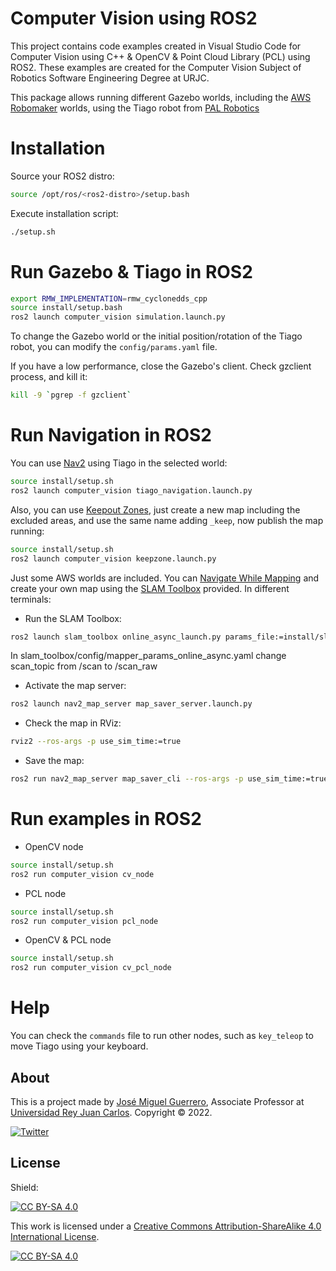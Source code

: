 # Computer Vision using ROS2

This project contains code examples created in Visual Studio Code for Computer Vision using C++ & OpenCV & Point Cloud Library (PCL) using ROS2. These examples are created for the Computer Vision Subject of Robotics Software Engineering Degree at URJC.

This package allows running different Gazebo worlds, including the [AWS Robomaker](https://github.com/aws-robotics) worlds, using the Tiago robot from [PAL Robotics](https://github.com/pal-robotics)


# Installation

Source your ROS2 distro:
```bash
source /opt/ros/<ros2-distro>/setup.bash
```

Execute installation script:
```bash
./setup.sh
``` 

# Run Gazebo & Tiago in ROS2

```bash
export RMW_IMPLEMENTATION=rmw_cyclonedds_cpp
source install/setup.bash
ros2 launch computer_vision simulation.launch.py
``` 

To change the Gazebo world or the initial position/rotation of the Tiago robot, you can modify the `config/params.yaml` file.

If you have a low performance, close the Gazebo's client. Check gzclient process, and kill it:
```bash
kill -9 `pgrep -f gzclient`
``` 

# Run Navigation in ROS2

You can use [Nav2] using Tiago in the selected world:

```bash
source install/setup.sh
ros2 launch computer_vision tiago_navigation.launch.py
``` 
Also, you can use [Keepout Zones], just create a new map including the excluded areas, and use the same name adding `_keep`, now publish the map running:

```bash
source install/setup.sh
ros2 launch computer_vision keepzone.launch.py
``` 

Just some AWS worlds are included. You can [Navigate While Mapping] and create your own map using the [SLAM Toolbox] provided. In different terminals:

* Run the SLAM Toolbox:

```bash
ros2 launch slam_toolbox online_async_launch.py params_file:=install/slam_toolbox/share/slam_toolbox/config/mapper_params_online_async.yaml use_sim_time:=true
```
In slam_toolbox/config/mapper_params_online_async.yaml change scan_topic from /scan to /scan_raw

* Activate the map server:

```bash
ros2 launch nav2_map_server map_saver_server.launch.py
```

* Check the map in RViz:

```bash
rviz2 --ros-args -p use_sim_time:=true
```

* Save the map:

```bash
ros2 run nav2_map_server map_saver_cli --ros-args -p use_sim_time:=true
```

# Run examples in ROS2

* OpenCV node
```bash
source install/setup.sh
ros2 run computer_vision cv_node
``` 

* PCL node
```bash
source install/setup.sh
ros2 run computer_vision pcl_node
``` 

* OpenCV & PCL node
```bash
source install/setup.sh
ros2 run computer_vision cv_pcl_node
``` 

# Help

You can check the `commands` file to run other nodes, such as `key_teleop` to move Tiago using your keyboard.

## About

This is a project made by [José Miguel Guerrero], Associate Professor at [Universidad Rey Juan Carlos].
Copyright &copy; 2022.

[![Twitter](https://img.shields.io/badge/follow-@jm__guerrero-green.svg)](https://twitter.com/jm__guerrero)

## License

Shield: 

[![CC BY-SA 4.0][cc-by-sa-shield]][cc-by-sa]

This work is licensed under a
[Creative Commons Attribution-ShareAlike 4.0 International License][cc-by-sa].

[![CC BY-SA 4.0][cc-by-sa-image]][cc-by-sa]

[cc-by-sa]: http://creativecommons.org/licenses/by-sa/4.0/
[cc-by-sa-image]: https://licensebuttons.net/l/by-sa/4.0/88x31.png
[cc-by-sa-shield]: https://img.shields.io/badge/License-CC%20BY--SA%204.0-lightgrey.svg


[Universidad Rey Juan Carlos]: https://www.urjc.es/
[José Miguel Guerrero]: https://sites.google.com/view/jmguerrero
[Nav2]: https://navigation.ros.org/
[Keepout Zones]: https://navigation.ros.org/tutorials/docs/navigation2_with_keepout_filter.html?highlight=keep
[SLAM Toolbox]: https://vimeo.com/378682207
[Navigate While Mapping]: https://navigation.ros.org/tutorials/docs/navigation2_with_slam.html
